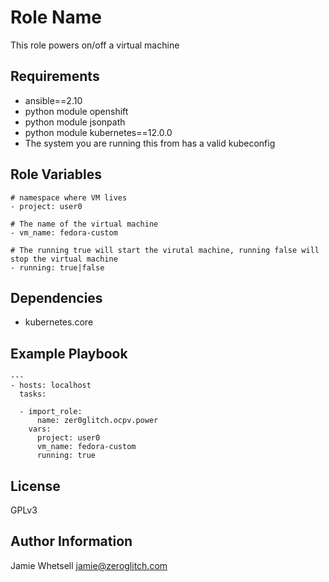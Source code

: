 Role Name
=========

This role powers on/off a virtual machine

Requirements
------------

- ansible==2.10
- python module openshift
- python module jsonpath
- python module kubernetes==12.0.0
- The system you are running this from has a valid kubeconfig



Role Variables
--------------

```
# namespace where VM lives
- project: user0

# The name of the virtual machine
- vm_name: fedora-custom

# The running true will start the virutal machine, running false will stop the virtual machine 
- running: true|false

```

Dependencies
------------

- kubernetes.core

Example Playbook
----------------

```
---
- hosts: localhost
  tasks:

  - import_role:
      name: zer0glitch.ocpv.power
    vars:
      project: user0
      vm_name: fedora-custom
      running: true

```

License
-------

GPLv3

Author Information
------------------

Jamie Whetsell
jamie@zeroglitch.com
